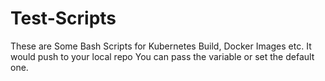 # Test-Scripts

These are Some Bash Scripts for Kubernetes Build, Docker Images etc. It would push to your local repo 
You can pass the variable or set the default one. 
